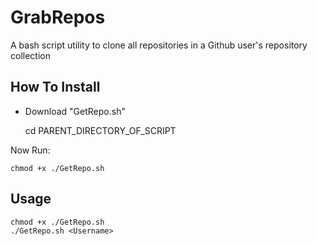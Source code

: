 # GrabRepos
A bash script utility to clone all repositories in a Github user's repository collection

## How To Install
* Download "GetRepo.sh"

    cd PARENT_DIRECTORY_OF_SCRIPT

 Now Run:
 
    chmod +x ./GetRepo.sh
    

## Usage

    chmod +x ./GetRepo.sh
    ./GetRepo.sh <Username>
